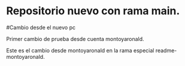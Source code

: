 # Repositorio nuevo con rama main.

#Cambio desde el nuevo pc 

Primer cambio de prueba desde cuenta montoyaronald.


Este es el cambio desde montoyaronald en la rama especial readme-montoyaronald.